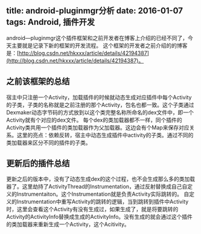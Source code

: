 ﻿title: android-pluginmgr分析
date: 2016-01-07
tags: Android, 插件开发
---
android—pluginmgr这个插件框架和之前开发者在博客上介绍的已经不同了，今天主要就是记录下新的框架的开发流程。
这个框架的开发者之前介绍的的博客是：[http://blog.csdn.net/hkxxx/article/details/42194387](http://blog.csdn.net/hkxxx/article/details/42194387)。


## 之前该框架的总结
宿主中只注册一个Activity，加载插件的时候就动态生成对应插件中每个Activity的子类，子类的名称就是之前注册的那个Activity，包名也都一致。这个子类通过Dexmaker动态字节码的方式放到以这个类完整名称所命名的dex文件中，即一个Activity就有个对应的dex文件。
每个dex的类加载器都不一样，同个插件的Activity类共用一个插件的类加载器作为父加载器。这边会有个Map来保存对应关系。这里的亮点：依赖反转，宿主中动态生成插件中activity的子类。通过不同的类加载器来区分不同的插件的子类。

## 更新后的插件总结
更新之后的版本中，没有了动态生成dex的这个过程，也不会生成那么多的类加载器了。这里劫持了ActivityThread的Instrumentation，通过反射替换成自己自定义的Instrumentaiton。这个Instrumentation就是负责Activity实际跳转的。
自定义的Instrumentation中重写Activity的跳转的逻辑，当到跳转到插件中Activity时，这里会查看这个Activity有没有生成过，如果生成了，就是将要跳转的Activity的ActivityInfo替换成生成的ActivityInfo。没有生成的就会通过这个插件的类加载器来重新生成一个Activity，这个Acitivity。
